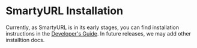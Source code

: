 # SmartyURL Installation

Currently, as SmartyURL is in its early stages, you can find installation instructions in the [Developer's Guide](developers.md).
In future releases, we may add other installtion docs.



